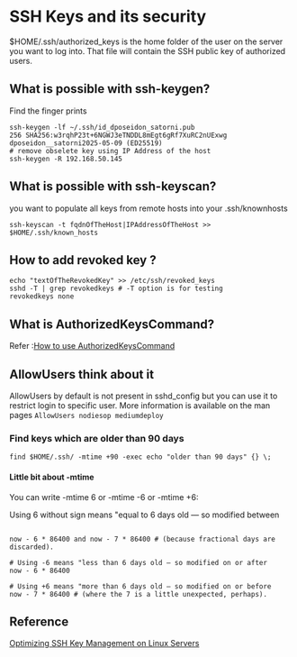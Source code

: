 # SSH Keys and its security

$HOME/.ssh/authorized_keys is the home folder of the user on the server you want to log into.
That file will contain the SSH public key of authorized users.

## What is possible with ssh-keygen?

Find the finger prints

```shell
ssh-keygen -lf ~/.ssh/id_dposeidon_satorni.pub
256 SHA256:w3rqhP23t+6NGWJ3eTNDDL8mEgt6gRf7XuRC2nUExwg dposeidon__satorni2025-05-09 (ED25519)
# remove obselete key using IP Address of the host
ssh-keygen -R 192.168.50.145
```

## What is possible with ssh-keyscan?

you want to populate all keys from remote hosts into your .ssh/knownhosts

`ssh-keyscan -t fqdnOfTheHost|IPAddressOfTheHost >> $HOME/.ssh/known_hosts`

## How to add revoked key ?

```shell
echo "textOfTheRevokedKey" >> /etc/ssh/revoked_keys
sshd -T | grep revokedkeys # -T option is for testing
revokedkeys none
```

## What is AuthorizedKeysCommand?

Refer :[How to use AuthorizedKeysCommand](https://gist.github.com/sivel/c68f601137ef9063efd7)

## AllowUsers think about it

AllowUsers by default is not present in sshd_config but
you can use it to restrict login to specific user.
More information is available on the man pages
`AllowUsers nodiesop mediumdeploy`

### Find keys which are older than 90 days

`find $HOME/.ssh/ -mtime +90 -exec echo "older than 90 days" {} \;`

#### Little bit about -mtime

You can write -mtime 6 or -mtime -6 or -mtime +6:

Using 6 without sign means "equal to 6 days old — so modified between

```shell

now - 6 * 86400 and now - 7 * 86400 # (because fractional days are discarded).

# Using -6 means "less than 6 days old — so modified on or after
now - 6 * 86400

# Using +6 means "more than 6 days old — so modified on or before
now - 7 * 86400 # (where the 7 is a little unexpected, perhaps).

```

## Reference

[Optimizing SSH Key Management on Linux Servers](https://medium.com/@eren.c.uysal/optimizing-ssh-key-management-on-linux-servers-6a60949486fb#bypass)
